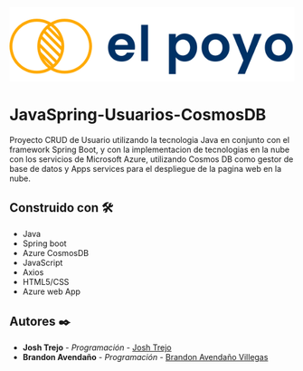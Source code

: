<p align="center">
  <a href="https://elpoyocrudapp.azurewebsites.net/index"><img src="https://github.com/jorgejoshuatt/JavaSpring-Usuarios-CosmosDB/blob/main/usuarios/src/main/resources/static/img/poyo-logo.svg" alt="El poyo logo"></a>
</p>

# JavaSpring-Usuarios-CosmosDB

Proyecto CRUD de Usuario utilizando la tecnologia Java en conjunto con el framework Spring Boot, y con la implementacion de tecnologias en la nube con los servicios de Microsoft Azure, utilizando Cosmos DB como gestor de base de datos y Apps services para el despliegue de la pagina web en la nube.

## Construido con 🛠️

* Java
* Spring boot
* Azure CosmosDB 
* JavaScript
* Axios
* HTML5/CSS
* Azure web App

## Autores ✒️

* **Josh Trejo** - *Programación* - [Josh Trejo](https://github.com/jorgejoshuatt)
* **Brandon Avendaño** - *Programación* - [Brandon Avendaño Villegas](https://github.com/LanIkari)
